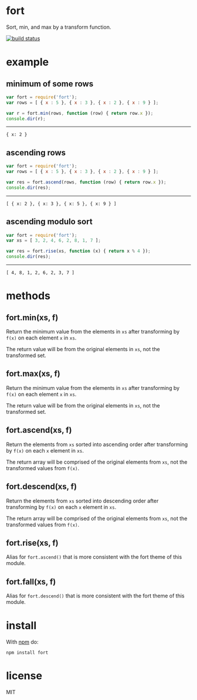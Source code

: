 # fort

Sort, min, and max by a transform function.

[![build status](https://secure.travis-ci.org/substack/node-fort.png)](http://travis-ci.org/substack/node-fort)

# example

## minimum of some rows

``` js
var fort = require('fort');
var rows = [ { x : 5 }, { x : 3 }, { x : 2 }, { x : 9 } ];

var r = fort.min(rows, function (row) { return row.x });
console.dir(r);
```

*** 

```
{ x: 2 }
```

## ascending rows

``` js
var fort = require('fort');
var rows = [ { x : 5 }, { x : 3 }, { x : 2 }, { x : 9 } ];

var res = fort.ascend(rows, function (row) { return row.x });
console.dir(res);
```

***

```
[ { x: 2 }, { x: 3 }, { x: 5 }, { x: 9 } ]
```

## ascending modulo sort

``` js
var fort = require('fort');
var xs = [ 3, 2, 4, 6, 2, 8, 1, 7 ];

var res = fort.rise(xs, function (x) { return x % 4 });
console.dir(res);
```

***

```
[ 4, 8, 1, 2, 6, 2, 3, 7 ]
```

# methods

## fort.min(xs, f)

Return the minimum value from the elements in `xs` after transforming by `f(x)`
on each element `x` in `xs`.

The return value will be from the original elements in `xs`, not the transformed
set.

## fort.max(xs, f)

Return the minimum value from the elements in `xs` after transforming by `f(x)`
on each element `x` in `xs`.

The return value will be from the original elements in `xs`, not the transformed
set.

## fort.ascend(xs, f)

Return the elements from `xs` sorted into ascending order after transforming by
`f(x)` on each `x` element in `xs`.

The return array will be comprised of the original elements from `xs`, not the
transformed values from `f(x)`.

## fort.descend(xs, f)

Return the elements from `xs` sorted into descending order after transforming by
`f(x)` on each `x` element in `xs`.

The return array will be comprised of the original elements from `xs`, not the
transformed values from `f(x)`.

## fort.rise(xs, f)

Alias for `fort.ascend()` that is more consistent with the fort theme of this
module.

## fort.fall(xs, f)

Alias for `fort.descend()` that is more consistent with the fort theme of this
module.

# install

With [npm](http://npmjs.org) do:

```
npm install fort
```

# license

MIT
